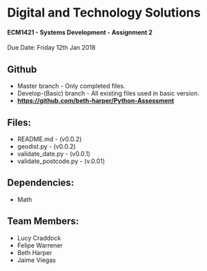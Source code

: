 # Digital and Technology Solutions
#### ECM1421 - Systems Development - Assignment 2


Due Date: Friday 12th Jan 2018

**Github**
-
- Master branch - Only completed files.
- Develop-(Basic) branch - All existing files used in basic version.
- **https://github.com/beth-harper/Python-Assessment**

**Files:**
-
- README.md - (v0.0.2)
- geodist.py - (v0.0.2)
- validate_date.py - (v0.0.1)
- validate_postcode.py - (v.0.01)

**Dependencies:**
-
- Math

**Team Members:** 
-
- Lucy Craddock
- Felipe Warrener
- Beth Harper
- Jaime Viegas
